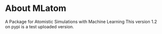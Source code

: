 # About MLatom
A Package for Atomistic Simulations with Machine Learning
This version 1.2 on pypi is a test uploaded version.

